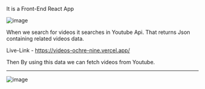 

It is a Front-End React App

![image](https://user-images.githubusercontent.com/102897093/186424149-ccdc72c4-202c-4196-bdc9-27bcadd05343.png)

When we search for videos it searches in Youtube Api. That returns Json containing related videos data.

Live-Link - https://videos-ochre-nine.vercel.app/

Then By using this data we can fetch videos from Youtube.

---------------------------------------------------------------------------------------------------------------------

![image](https://user-images.githubusercontent.com/102897093/186424253-33d2d8a3-b026-4fda-94e0-62957d3630af.png)


